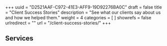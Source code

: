 +++
uuid			= "D2521AAF-C972-41E3-AFF9-19D92276BA0C"
draft 			= false
title 			= "Client Success Stories"
description		= "See what our clients say about us and how we helped them."
weight			= 4
categories		= [ ]
showrefs		= false
urlredirect		= ""
url 				= "/client-success-stories/"
+++
## Services
